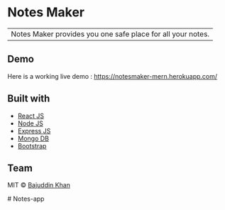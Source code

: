 # Notes Maker
<table>
<tr>
<td>
  Notes Maker provides you one safe place for all your notes.
</td>
</tr>
</table>

## Demo
Here is a working live demo :  https://notesmaker-mern.herokuapp.com/

## Built with 

- [React JS](https://reactjs.org/)
- [Node JS](https://nodejs.org/) 
- [Express JS](https://expressjs.com/)
- [Mongo DB](https://www.mongodb.com/)
- [Bootstrap](http://getbootstrap.com/)

## Team

MIT © [Bajuddin Khan](https://github.com/bajuddin15)

#   N o t e s - a p p  
 